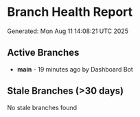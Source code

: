 # Branch Health Report
Generated: Mon Aug 11 14:08:21 UTC 2025

## Active Branches
- **main** - 19 minutes ago by Dashboard Bot

## Stale Branches (>30 days)
No stale branches found
